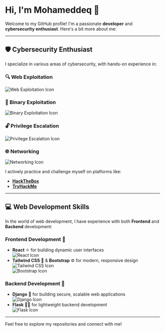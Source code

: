# Hi, I'm Mohameddeq 👋

Welcome to my GitHub profile! I'm a passionate **developer** and **cybersecurity enthusiast**. Here's a bit more about me:

---

## 🛡️ Cybersecurity Enthusiast

I specialize in various areas of cybersecurity, with hands-on experience in:

### 🔍 Web Exploitation  
![Web Exploitation Icon](https://cdn.jsdelivr.net/npm/simple-icons@v4/icons/exploit.svg)

### 🧩 Binary Exploitation  
![Binary Exploitation Icon](https://cdn.jsdelivr.net/npm/simple-icons@v4/icons/binarycode.svg)

### 🔓 Privilege Escalation  
![Privilege Escalation Icon](https://cdn.jsdelivr.net/npm/simple-icons@v4/icons/lock.svg)

### 🌐 Networking  
![Networking Icon](https://cdn.jsdelivr.net/npm/simple-icons@v4/icons/network.svg)

I actively practice and challenge myself on platforms like:
- [**HackTheBox**](https://www.hackthebox.eu/)
- [**TryHackMe**](https://tryhackme.com/)

---

## 💻 Web Development Skills

In the world of web development, I have experience with both **Frontend** and **Backend** development:

### Frontend Development 🌿

- **React** ⚛️ for building dynamic user interfaces  
  ![React Icon](https://cdn.jsdelivr.net/npm/simple-icons@v4/icons/react.svg)
- **Tailwind CSS** 🌿 & **Bootstrap** ⚙️ for modern, responsive design  
  ![Tailwind CSS Icon](https://cdn.jsdelivr.net/npm/simple-icons@v4/icons/tailwindcss.svg)  
  ![Bootstrap Icon](https://cdn.jsdelivr.net/npm/simple-icons@v4/icons/bootstrap.svg)

### Backend Development 🐍

- **Django** 🐍 for building secure, scalable web applications  
  ![Django Icon](https://cdn.jsdelivr.net/npm/simple-icons@v4/icons/django.svg)
- **Flask** 🦸‍♂️ for lightweight backend development  
  ![Flask Icon](https://cdn.jsdelivr.net/npm/simple-icons@v4/icons/flask.svg)

---

Feel free to explore my repositories and connect with me!
